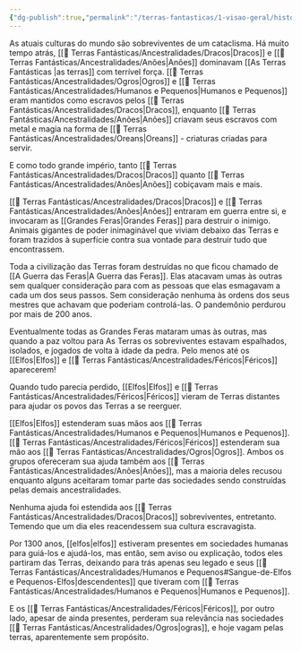 ```yaml
---
{"dg-publish":true,"permalink":"/terras-fantasticas/1-visao-geral/historia-geral/"}
---
```


As atuais culturas do mundo são sobreviventes de um cataclisma. Há muito tempo atrás, [[🎲 Terras Fantásticas/Ancestralidades/Dracos\|Dracos]] e [[🎲 Terras Fantásticas/Ancestralidades/Anões\|Anões]] dominavam [[As Terras Fantásticas \|as terras]] com terrível força. [[🎲 Terras Fantásticas/Ancestralidades/Ogros\|Ogros]] e [[🎲 Terras Fantásticas/Ancestralidades/Humanos e Pequenos\|Humanos e Pequenos]] eram mantidos como escravos pelos [[🎲 Terras Fantásticas/Ancestralidades/Dracos\|Dracos]], enquanto [[🎲 Terras Fantásticas/Ancestralidades/Anões\|Anões]] criavam seus escravos com metal e magia na forma de [[🎲 Terras Fantásticas/Ancestralidades/Oreans\|Oreans]] - criaturas criadas para servir.

E como todo grande império, tanto [[🎲 Terras Fantásticas/Ancestralidades/Dracos\|Dracos]] quanto [[🎲 Terras Fantásticas/Ancestralidades/Anões\|Anões]] cobiçavam mais e mais. 

[[🎲 Terras Fantásticas/Ancestralidades/Dracos\|Dracos]] e [[🎲 Terras Fantásticas/Ancestralidades/Anões\|Anões]] entraram em guerra entre si, e invocaram as [[Grandes Feras\|Grandes Feras]] para destruir o inimigo. Animais gigantes de poder inimaginável que viviam debaixo das Terras e foram trazidos à superfície contra sua vontade para destruir tudo que encontrassem.

Toda a civilização das Terras foram destruídas no que ficou chamado de [[A Guerra das Feras\|A Guerra das Feras]]. Elas atacavam umas às outras sem qualquer consideração para com as pessoas que elas esmagavam a cada um dos seus passos. Sem consideração nenhuma às ordens dos seus mestres que achavam que poderiam controlá-las. O pandemônio perdurou por mais de 200 anos.

Eventualmente todas as Grandes Feras mataram umas às outras, mas quando a paz voltou para As Terras os sobreviventes estavam espalhados, isolados, e jogados de volta à idade da pedra. Pelo menos até os [[Elfos\|Elfos]] e [[🎲 Terras Fantásticas/Ancestralidades/Féricos\|Féricos]] aparecerem!

Quando tudo parecia perdido, [[Elfos\|Elfos]] e [[🎲 Terras Fantásticas/Ancestralidades/Féricos\|Féricos]] vieram de Terras distantes para ajudar os povos das Terras a se reerguer.

[[Elfos\|Elfos]] estenderam suas mãos aos [[🎲 Terras Fantásticas/Ancestralidades/Humanos e Pequenos\|Humanos e Pequenos]]. [[🎲 Terras Fantásticas/Ancestralidades/Féricos\|Féricos]] estenderam sua mão aos [[🎲 Terras Fantásticas/Ancestralidades/Ogros\|Ogros]]. Ambos os grupos ofereceram sua ajuda também aos [[🎲 Terras Fantásticas/Ancestralidades/Anões\|Anões]], mas a maioria deles recusou enquanto alguns aceitaram tomar parte das sociedades sendo construídas pelas demais ancestralidades.

Nenhuma ajuda foi estendida aos [[🎲 Terras Fantásticas/Ancestralidades/Dracos\|Dracos]] sobreviventes, entretanto. Temendo que um dia eles reacendessem sua cultura escravagista.

Por 1300 anos, [[elfos\|elfos]] estiveram presentes em sociedades humanas para guiá-los e ajudá-los, mas então, sem aviso ou explicação, todos eles partiram das Terras, deixando para trás apenas seu legado e seus [[🎲 Terras Fantásticas/Ancestralidades/Humanos e Pequenos#Sangue-de-Elfos e Pequenos-Elfos\|descendentes]] que tiveram com [[🎲 Terras Fantásticas/Ancestralidades/Humanos e Pequenos\|Humanos e Pequenos]].

E os [[🎲 Terras Fantásticas/Ancestralidades/Féricos\|Féricos]], por outro lado, apesar de ainda presentes, perderam sua relevância nas sociedades [[🎲 Terras Fantásticas/Ancestralidades/Ogros\|ogras]], e hoje vagam pelas terras, aparentemente sem propósito.